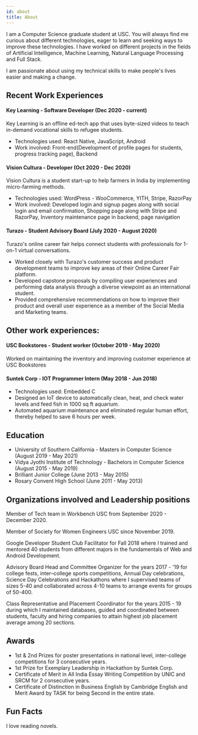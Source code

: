 ```yaml
---
id: about
title: About
---
```


I am a Computer Science graduate student at USC. You will always find me curious about different technologies, eager to learn and seeking ways to improve these technologies. I have worked on different projects in the fields of Artificial Intelligence, Machine Learning, Natural Language Processing and Full Stack.

I am passionate about using my technical skills to make people's lives easier and making a change.



## Recent Work Experiences
#### Key Learning - Software Developer (Dec 2020 - current)
Key Learning is an offline ed-tech app that uses byte-sized videos to teach in-demand vocational skills to refugee students.
- Technologies used: React Native, JavaScript, Android
- Work involved: Front-end(Development of profile pages for students, progress tracking page), Backend

#### Vision Cultura - Developer (Oct 2020 - Dec 2020)
Vision Cultura is a student start-up to help farmers in India by implementing micro-farming methods.
- Technologies used: WordPress - WooCommerce, YITH, Stripe, RazorPay
- Work involved: Developed login and signup pages along with social login and email confirmation, Shopping page along with Stripe and RazorPay, Inventory maintenance page in backend, page navigation

#### Turazo - Student Advisory Board (July 2020 - August 2020)
Turazo's online career fair helps connect students with professionals for 1-on-1 virtual conversations.
- Worked closely with Turazo's customer success and product development teams to improve key areas of their Online Career Fair platform.
- Developed capstone proposals by compiling user experiences and performing data analysis through a diverse viewpoint as an international student.
- Provided comprehensive recommendations on how to improve their product and overall user experience as a member of the Social Media and Marketing teams.



## Other work experiences:
#### USC Bookstores - Student worker (October 2019 - May 2020)
Worked on maintaining the inventory and improving customer experience at USC Bookstores

#### Suntek Corp - IOT Programmer Intern (May 2018 - Jun 2018)
- Technologies used: Embedded C
- Designed an IoT device to automatically clean, heat, and check water levels and feed fish in 1000 sq ft aquarium.
- Automated aquarium maintenance and eliminated regular human effort, thereby helped to save 6 hours per week.



## Education
- University of Southern California - Masters in Computer Science (August 2019 - May 2021)
- Vidya Jyothi Institute of Technology - Bachelors in Computer Science (August 2015 - May 2019)
- Brilliant Junior College (June 2013 - May 2015)
- Rosary Convent High School (June 2011 - May 2013)



## Organizations involved and Leadership positions
Member of Tech team in Workbench USC from September 2020 - December 2020.

Member of Society for Women Engineers USC since November 2019.

Google Developer Student Club Facilitator for Fall 2018 where I trained and mentored 40 students from different majors in the fundamentals of Web and Android Development.

Advisory Board Head and Committee Organizer for the years 2017 - '19 for college fests, inter–college sports competitions, Annual Day celebrations, Science Day Celebrations and Hackathons where I supervised teams of sizes 5-40 and collaborated across 4-10 teams to arrange events for groups of 50-400.

Class Representative and Placement Coordinator for the years 2015 - 19 during which I maintained databases, guided and coordinated between students, faculty and hiring companies to attain highest job placement average among 20 sections.


## Awards
- 1st & 2nd Prizes for poster presentations in national level, inter-college competitions for 3 consecutive years.
- 1st Prize for Exemplary Leadership in Hackathon by Suntek Corp.
- Certificate of Merit in All India Essay Writing Competition by UNIC and SRCM for 2 consecutive years.
- Certificate of Distinction in Business English by Cambridge English and Merit Award by TASK for being Second in the entire state.


## Fun Facts
I love reading novels.




